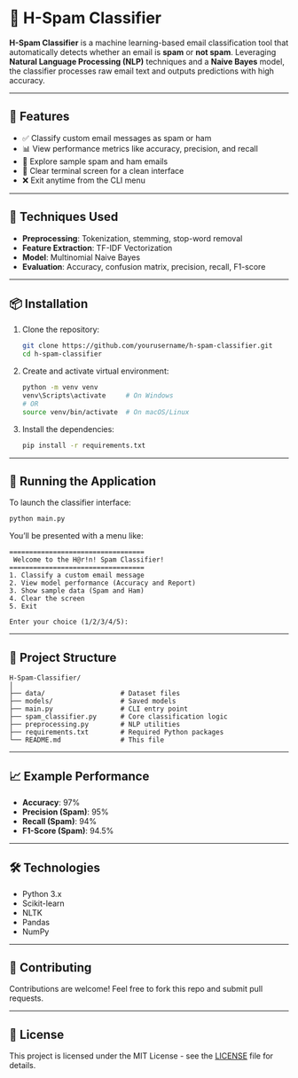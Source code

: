 

# 📧 H-Spam Classifier

**H-Spam Classifier** is a machine learning-based email classification tool that automatically detects whether an email is **spam** or **not spam**. Leveraging **Natural Language Processing (NLP)** techniques and a **Naive Bayes** model, the classifier processes raw email text and outputs predictions with high accuracy.

---

## 🚀 Features

* ✅ Classify custom email messages as spam or ham
* 📊 View performance metrics like accuracy, precision, and recall
* 📂 Explore sample spam and ham emails
* 🧹 Clear terminal screen for a clean interface
* ❌ Exit anytime from the CLI menu

---

## 🧠 Techniques Used

* **Preprocessing**: Tokenization, stemming, stop-word removal
* **Feature Extraction**: TF-IDF Vectorization
* **Model**: Multinomial Naive Bayes
* **Evaluation**: Accuracy, confusion matrix, precision, recall, F1-score

---

## 📦 Installation

1. Clone the repository:

   ```bash
   git clone https://github.com/yourusername/h-spam-classifier.git
   cd h-spam-classifier
   ```

2. Create and activate virtual environment:

   ```bash
   python -m venv venv
   venv\Scripts\activate     # On Windows
   # OR
   source venv/bin/activate  # On macOS/Linux
   ```

3. Install the dependencies:

   ```bash
   pip install -r requirements.txt
   ```

---

## 🧪 Running the Application

To launch the classifier interface:

```bash
python main.py
```

You’ll be presented with a menu like:

```
==================================
 Welcome to the H@r!n! Spam Classifier!
==================================
1. Classify a custom email message
2. View model performance (Accuracy and Report)
3. Show sample data (Spam and Ham)
4. Clear the screen
5. Exit

Enter your choice (1/2/3/4/5):
```

---

## 📁 Project Structure

```
H-Spam-Classifier/
│
├── data/                   # Dataset files
├── models/                 # Saved models
├── main.py                 # CLI entry point
├── spam_classifier.py      # Core classification logic
├── preprocessing.py        # NLP utilities
├── requirements.txt        # Required Python packages
└── README.md               # This file
```

---

## 📈 Example Performance

* **Accuracy**: 97%
* **Precision (Spam)**: 95%
* **Recall (Spam)**: 94%
* **F1-Score (Spam)**: 94.5%

---

## 🛠️ Technologies

* Python 3.x
* Scikit-learn
* NLTK
* Pandas
* NumPy

---

## 🙌 Contributing

Contributions are welcome! Feel free to fork this repo and submit pull requests.

---

## 📄 License

This project is licensed under the MIT License - see the [LICENSE](LICENSE) file for details.


